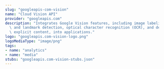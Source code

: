```yaml
---
slug: "googleapis-com-vision"
name: "Cloud Vision API"
provider: "googleapis.com"
description: "Integrates Google Vision features, including image labeling, face, logo,\
  \ and landmark detection, optical character recognition (OCR), and detection of\
  \ explicit content, into applications."
logo: "googleapis.com-vision-logo.png"
logoMediaType: "image/png"
tags:
- name: "analytics"
- name: "media"
stubs: "googleapis.com-vision-stubs.json"
---
```

